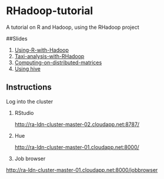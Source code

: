 # RHadoop-tutorial
A tutorial on R and Hadoop, using the RHadoop project

##Slides

1. [Using-R-with-Hadoop](http://htmlpreview.github.io/?https://github.com/andrie/RHadoop-tutorial/blob/master/1-Using-R-with-Hadoop.html#/)
2. [Taxi-analysis-with-RHadoop](http://htmlpreview.github.io/?https://github.com/andrie/RHadoop-tutorial/blob/master/2-Taxi-analysis-with-RHadoop.html)
3. [Computing-on-distributed-matrices](http://htmlpreview.github.io/?https://github.com/andrie/RHadoop-tutorial/blob/master/4-Computing-on-distributed-matrices.html)
4. [Using hive](http://htmlpreview.github.io/?https://github.com/andrie/RHadoop-tutorial/blob/master/5-hive.html)




## Instructions


Log into the cluster

1. RStudio

    http://ra-ldn-cluster-master-02.cloudapp.net:8787/

2. Hue

    http://ra-ldn-cluster-master-01.cloudapp.net:8000/

3. Job browser

  http://ra-ldn-cluster-master-01.cloudapp.net:8000/jobbrowser
